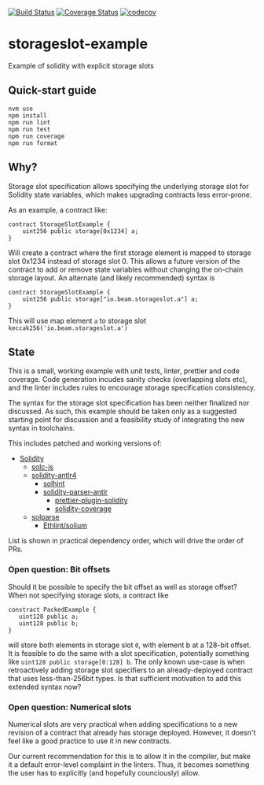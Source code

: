 [![Build Status](https://travis-ci.com/BeamNetwork/storageslot-example.svg?token=poXnpmiA2RAigkqypVN5&branch=master)](https://travis-ci.com/BeamNetwork/storageslot-example)
[![Coverage Status](https://coveralls.io/repos/github/BeamNetwork/storageslot-example/badge.svg?branch=master)](https://coveralls.io/github/BeamNetwork/storageslot-example?branch=master)
[![codecov](https://codecov.io/gh/BeamNetwork/storageslot-example/branch/master/graph/badge.svg)](https://codecov.io/gh/BeamNetwork/storageslot-example)

# storageslot-example
Example of solidity with explicit storage slots

## Quick-start guide

```
nvm use
npm install
npm run lint
npm run test
npm run coverage
npm run format
```

## Why?

Storage slot specification allows specifying the underlying
storage slot for Solidity state variables, which makes upgrading contracts
less error-prone.

As an example, a contract like:
```
contract StorageSlotExample {
    uint256 public storage[0x1234] a;
}
```
Will create a contract where the first storage element is mapped to storage
slot 0x1234 instead of storage slot 0. This allows a future version of the
contract to add or remove state variables without changing the on-chain
storage layout. An alternate (and likely recommended) syntax is
```
contract StorageSlotExample {
    uint256 public storage["io.beam.storageslot.a"] a;
}
```
This will use map element ```a``` to storage slot
```keccak256('io.beam.storageslot.a')```

## State

This is a small, working example with unit tests, linter, prettier and code
coverage. Code generation incudes sanity checks (overlapping slots etc), and
the linter includes rules to encourage storage specification consistency.

The syntax for the storage slot specification has been neither
finalized nor discussed. As such, this example should be taken only as a suggested
starting point for discussion and a feasibility study of integrating the new
syntax in toolchains.

This includes patched and working versions of:
* [Solidity](https://github.com/BeamNetwork/solidity/tree/storageslot)
  * [solc-js](https://github.com/BeamNetwork/solc-js/tree/storageslot)
  * [solidity-antlr4](https://github.com/BeamNetwork/solidity-antlr4/tree/storageslot)
    * [solhint](https://github.com/BeamNetwork/solhint/tree/storageslot)
    * [solidity-parser-antlr](https://github.com/BeamNetwork/solidity-parser-antlr/tree/storageslot)
      * [prettier-plugin-solidity](https://github.com/BeamNetwork/prettier-plugin-solidity/tree/storageslot)
      * [solidity-coverage](https://github.com/BeamNetwork/solidity-coverage/tree/storageslot)
  * [solparse](https://github.com/BeamNetwork/solparse/tree/storageslot)
    * [Ethlint/solium](https://github.com/BeamNetwork/Ethlint/tree/storageslot)

List is shown in practical dependency order, which will drive the order of
PRs.

### Open question: Bit offsets

Should it be possible to specify the bit offset as well as storage offset?
When not specifying storage slots, a contract like
```
constract PackedExample {
   uint128 public a;
   uint128 public b;
}
```
will store both elements in storage slot ```0```, with element b at a
128-bit offset. It is feasible to do the same with a slot specification,
potentially something like ```uint128 public storage[0:128] b```. The only
known use-case is when retroactively adding storage slot specifiers to an
already-deployed contract that uses less-than-256bit types. Is that
sufficient motivation to add this extended syntax now?

### Open question: Numerical slots

Numerical slots are very practical when adding specifications to a new
revision of a contract that already has storage deployed. However, it
doesn't feel like a good practice to use it in new contracts.

Our current recommendation for this is to allow it in the compiler, but make
it a default error-level complaint in the linters. Thus, it becomes
something the user has to explicitly (and hopefully counciously) allow.
